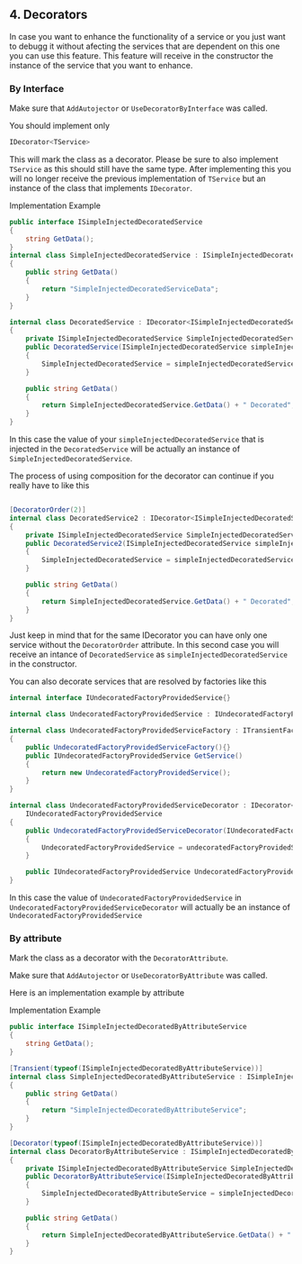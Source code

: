 ## 4. Decorators


In case you want to enhance the functionality of a service or you just want to debugg it without afecting the services that are dependent on this one you can use this feature.
This feature will receive in the constructor the instance of the service that you want to enhance.

### By Interface
Make sure that `AddAutojector` or `UseDecoratorByInterface` was called.

You should implement only 
```c#
IDecorator<TService>
```
This will mark the class as a decorator. Please be sure to also implement `TService` as this should still have the same type.
After implementing this you will no longer receive the previous implementation of `TService` but an instance of the class that implements `IDecorator`.

Implementation Example

```c#
public interface ISimpleInjectedDecoratedService
{
    string GetData();
}
internal class SimpleInjectedDecoratedService : ISimpleInjectedDecoratedService, ITransient<ISimpleInjectedDecoratedService>
{
    public string GetData()
    {
        return "SimpleInjectedDecoratedServiceData";
    }
}

internal class DecoratedService : IDecorator<ISimpleInjectedDecoratedService>, ISimpleInjectedDecoratedService
{
    private ISimpleInjectedDecoratedService SimpleInjectedDecoratedService { get; }
    public DecoratedService(ISimpleInjectedDecoratedService simpleInjectedDecoratedService)
    {
        SimpleInjectedDecoratedService = simpleInjectedDecoratedService;
    }

    public string GetData()
    {
        return SimpleInjectedDecoratedService.GetData() + " Decorated";
    }
}
```
In this case the value of your `simpleInjectedDecoratedService` that is injected in the `DecoratedService` will be actually an instance of `SimpleInjectedDecoratedService`.

The process of using composition for the decorator can continue if you really have to like this 
```c#

[DecoratorOrder(2)]
internal class DecoratedService2 : IDecorator<ISimpleInjectedDecoratedService>, ISimpleInjectedDecoratedService
{
    private ISimpleInjectedDecoratedService SimpleInjectedDecoratedService { get; }
    public DecoratedService2(ISimpleInjectedDecoratedService simpleInjectedDecoratedService)
    {
        SimpleInjectedDecoratedService = simpleInjectedDecoratedService;
    }

    public string GetData()
    {
        return SimpleInjectedDecoratedService.GetData() + " Decorated";
    }
}
```
Just keep in mind that for the same IDecorator<ISimpleInjectedDecoratedService> you can have only one service without the `DecoratorOrder` attribute.
In this second case you will receive an intance of `DecoratedService` as `simpleInjectedDecoratedService` in the constructor.

You can also decorate services that are resolved by factories like this 
```c#
internal interface IUndecoratedFactoryProvidedService{}

internal class UndecoratedFactoryProvidedService : IUndecoratedFactoryProvidedService{}

internal class UndecoratedFactoryProvidedServiceFactory : ITransientFactory<IUndecoratedFactoryProvidedService>
{
    public UndecoratedFactoryProvidedServiceFactory(){}
    public IUndecoratedFactoryProvidedService GetService()
    {
        return new UndecoratedFactoryProvidedService();
    }
}

internal class UndecoratedFactoryProvidedServiceDecorator : IDecorator<IUndecoratedFactoryProvidedService>, 
    IUndecoratedFactoryProvidedService
{
    public UndecoratedFactoryProvidedServiceDecorator(IUndecoratedFactoryProvidedService undecoratedFactoryProvidedService)
    {
        UndecoratedFactoryProvidedService = undecoratedFactoryProvidedService;
    }

    public IUndecoratedFactoryProvidedService UndecoratedFactoryProvidedService { get; }
}
```
In this case the value of `UndecoratedFactoryProvidedService` in `UndecoratedFactoryProvidedServiceDecorator` will actually be an instance of `UndecoratedFactoryProvidedService`


### By attribute

Mark the class as a decorator with the `DecoratorAttribute`.

Make sure that `AddAutojector` or `UseDecoratorByAttribute` was called.

Here is an implementation example by attribute

Implementation Example
```c#
public interface ISimpleInjectedDecoratedByAttributeService
{
    string GetData();
}

[Transient(typeof(ISimpleInjectedDecoratedByAttributeService))]
internal class SimpleInjectedDecoratedByAttributeService : ISimpleInjectedDecoratedByAttributeService
{
    public string GetData()
    {
        return "SimpleInjectedDecoratedByAttributeService";
    }
}

[Decorator(typeof(ISimpleInjectedDecoratedByAttributeService))]
internal class DecoratorByAttributeService : ISimpleInjectedDecoratedByAttributeService
{
    private ISimpleInjectedDecoratedByAttributeService SimpleInjectedDecoratedByAttributeService { get; }
    public DecoratorByAttributeService(ISimpleInjectedDecoratedByAttributeService simpleInjectedDecoratedByAttributeService)
    {
        SimpleInjectedDecoratedByAttributeService = simpleInjectedDecoratedByAttributeService;
    }

    public string GetData()
    {
        return SimpleInjectedDecoratedByAttributeService.GetData() + " Decorated";
    }
}
```